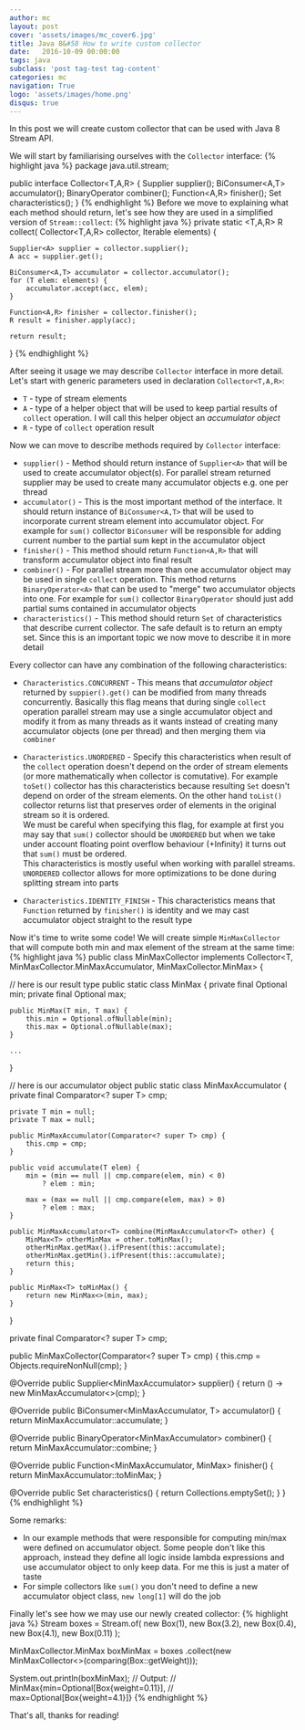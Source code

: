 ```yaml
---
author: mc
layout: post
cover: 'assets/images/mc_cover6.jpg'
title: Java 8&#58 How to write custom collector
date:   2016-10-09 00:00:00
tags: java
subclass: 'post tag-test tag-content'
categories: mc
navigation: True
logo: 'assets/images/home.png'
disqus: true
---
```


In this post we will create custom collector that can be used
with Java 8 Stream API.

We will start by familiarising ourselves with the `Collector` interface:
{% highlight java %}
package java.util.stream;

public interface Collector<T,A,R> {
    Supplier<A> supplier();
    BiConsumer<A,T> accumulator();
    BinaryOperator<A> combiner();
    Function<A,R> finisher();
    Set<Characteristics> characteristics();
}
{% endhighlight %}
Before we move to explaining what each method should return, let's see how
they are used in a simplified version of `Stream::collect`:
{% highlight java %}
private static <T,A,R> R collect(
        Collector<T,A,R> collector, Iterable<T> elements) {

    Supplier<A> supplier = collector.supplier();
    A acc = supplier.get();

    BiConsumer<A,T> accumulator = collector.accumulator();
    for (T elem: elements) {
        accumulator.accept(acc, elem);
    }

    Function<A,R> finisher = collector.finisher();
    R result = finisher.apply(acc);

    return result;
}
{% endhighlight %}

After seeing it usage we may describe `Collector` interface in more detail.
Let's start with generic parameters used in declaration `Collector<T,A,R>`:

* `T` - type of stream elements
* `A` - type of a helper object that will be used to
 keep partial results of `collect` operation. I will call this 
 helper object an *accumulator object*
* `R` - type of `collect` operation result

Now we can move to describe methods required by `Collector` interface:

* `supplier()` - Method should return instance of `Supplier<A>` that will
 be used to create accumulator object(s). For parallel stream returned supplier may 
 be used to create many accumulator objects e.g. one per thread
* `accumulator()` - This is the most important method of the interface.
 It should return instance of `BiConsumer<A,T>` that will be
 used to incorporate current stream element into accumulator object.
 For example for `sum()` collector `BiConsumer` will be responsible for adding
 current number to the partial sum kept in the accumulator object
* `finisher()` - This method should return `Function<A,R>` that will transform
 accumulator object into final result
* `combiner()` - For parallel stream more than one accumulator object
 may be used in single `collect` operation.
 This method returns `BinaryOperator<A>` that can be used to "merge"
 two accumulator objects into one. For example for `sum()` collector 
 `BinaryOperator` should just add partial sums contained in accumulator objects
* `characteristics()` - This method should return `Set` of characteristics that
 describe current collector. The safe default is to return an empty set. Since
 this is an important topic we now move to describe it in more detail
 
Every collector can have any combination of the following characteristics:

* `Characteristics.CONCURRENT` - This means that _accumulator object_ returned
 by `suppier().get()` can be
 modified from many threads concurrently.
 Basically this flag means that during single `collect` operation parallel stream
 may use a single accumulator object and modify it
 from as many threads as it wants
 instead of creating many accumulator objects (one per thread) and then
 merging them via `combiner`
 
* `Characteristics.UNORDERED` - Specify this characteristics when result
 of the `collect` operation doesn't depend on the order of stream elements
 (or more mathematically when collector is comutative).
 For example `toSet()` collector has this characteristics
 because resulting `Set` doesn't depend on order of the stream elements.
 On the other hand `toList()`
 collector returns list that preserves order of elements in the original stream
 so it is ordered.  
 We must be careful when specifying this flag, for example
 at first you may say that `sum()` collector should be `UNORDERED`
 but when we take under account
 floating point overflow behaviour (+Infinity) it turns out
 that `sum()` must be ordered.  
 This characteristics is mostly useful when working with parallel streams.
 `UNORDERED` collector allows for more optimizations
 to be done during splitting
 stream into parts

* `Characteristics.IDENTITY_FINISH` - This characteristics means that `Function` returned
 by `finisher()` is identity and we may cast accumulator object straight to the result type

Now it's time to write some code! We will create simple `MinMaxCollector` that
will compute both min and max element of the stream at the same time:
{% highlight java %}
public class MinMaxCollector<T>
        implements Collector<T, 
                             MinMaxCollector.MinMaxAccumulator<T>,
                             MinMaxCollector.MinMax<T>> {
   
// here is our result type 
public static class MinMax<T> {
    private final Optional<T> min;
    private final Optional<T> max;

    public MinMax(T min, T max) {
        this.min = Optional.ofNullable(min);
        this.max = Optional.ofNullable(max);
    }

    ...
}

// here is our accumulator object
public static class MinMaxAccumulator<T> {
    private final Comparator<? super T> cmp;

    private T min = null;
    private T max = null;

    public MinMaxAccumulator(Comparator<? super T> cmp) {
        this.cmp = cmp;
    }

    public void accumulate(T elem) {
        min = (min == null || cmp.compare(elem, min) < 0) 
            ? elem : min;

        max = (max == null || cmp.compare(elem, max) > 0)
            ? elem : max;
    }

    public MinMaxAccumulator<T> combine(MinMaxAccumulator<T> other) {
        MinMax<T> otherMinMax = other.toMinMax();
        otherMinMax.getMax().ifPresent(this::accumulate);
        otherMinMax.getMin().ifPresent(this::accumulate);
        return this;
    }

    public MinMax<T> toMinMax() {
        return new MinMax<>(min, max);
    }
}

private final Comparator<? super T> cmp;

public MinMaxCollector(Comparator<? super T> cmp) {
    this.cmp = Objects.requireNonNull(cmp);
}

@Override
public Supplier<MinMaxAccumulator<T>> supplier() {
    return () -> new MinMaxAccumulator<>(cmp);
}

@Override
public BiConsumer<MinMaxAccumulator<T>, T> accumulator() {
    return MinMaxAccumulator::accumulate;
}

@Override
public BinaryOperator<MinMaxAccumulator<T>> combiner() {
    return MinMaxAccumulator::combine;
}

@Override
public Function<MinMaxAccumulator<T>, MinMax<T>> finisher() {
    return MinMaxAccumulator::toMinMax;
}

@Override
public Set<Characteristics> characteristics() {
    return Collections.emptySet();
}
}
{% endhighlight %}

Some remarks:

* In our example methods that were responsible for computing min/max were
 defined on accumulator object. Some people don't like this approach, instead
 they define all logic inside lambda expressions and use accumulator object
 to only keep data. For me this is just a mater of taste
* For simple collectors like `sum()` you don't need to define a new accumulator
 object class, `new long[1]` will do the job

Finally let's see how we may use our newly created collector:
{% highlight java %}
Stream<Box> boxes = Stream.of(
    new Box(1),
    new Box(3.2),
    new Box(0.4),
    new Box(4.1),
    new Box(0.11)
);

MinMaxCollector.MinMax<Box> boxMinMax = boxes
    .collect(new MinMaxCollector<>(comparing(Box::getWeight)));

System.out.println(boxMinMax);
// Output:
// MinMax{min=Optional[Box{weight=0.11}], 
//        max=Optional[Box{weight=4.1}]}
{% endhighlight %}

That's all, thanks for reading!
